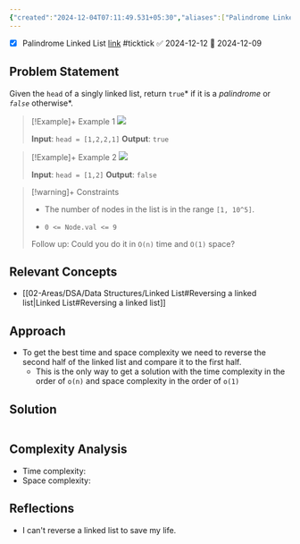 ```yaml
---
{"created":"2024-12-04T07:11:49.531+05:30","aliases":["Palindrome Linked List"],"completed":true,"redo":false,"Description":"acting very silly goofy","leetcode-index":234,"link":"https://leetcode.com/problems/palindrome-linked-list","difficulty":"Easy","tags":["leetcode/linked-list","leetcode/two-pointers","leetcode/stack","leetcode/recursion","programming/practice","leetcode/problem"],"publish":true,"PassFrontmatter":true,"updated":"2024-12-26T09:37:58.233+05:30"}
---
```



- [x] Palindrome Linked List  [link](https://ticktick.com/webapp/#p/674f4562ebbe1a00000002b9/tasks/674fb39000abe8302ce4a8a2) #ticktick   ✅ 2024-12-12 📅 2024-12-09


## Problem Statement
Given the `head` of a singly linked list, return `true`* if it is a *<span data-keyword="palindrome-sequence">*palindrome*</span>* or *`false`* otherwise*.

 

>[!Example]+ Example 1
>![](https://assets.leetcode.com/uploads/2021/03/03/pal1linked-list.jpg)
>
>**Input**: `head = [1,2,2,1]`
>**Output**: `true
`

>[!Example]+ Example 2
>![](https://assets.leetcode.com/uploads/2021/03/03/pal2linked-list.jpg)
>
>**Input**: `head = [1,2]`
>**Output**: `false
`

>[!warning]+ Constraints
>- The number of nodes in the list is in the range `[1, 10^5]`.
>
>- `0 <= Node.val <= 9`
>
>
>
>
>
>
>Follow up: Could you do it in `O(n)` time and `O(1)` space?

## Relevant Concepts
- [[02-Areas/DSA/Data Structures/Linked List#Reversing a linked list\|Linked List#Reversing a linked list]]

## Approach
- To get the best time and space complexity we need to reverse the second half of the linked list and compare it to the first half.
	- This is the only way to get a solution with the time complexity in the order of `o(n)` and space complexity in the order of `o(1)`
## Solution
```Java

```

## Complexity Analysis
- Time complexity: 
- Space complexity: 

## Reflections
- I can't reverse a linked list to save my life.